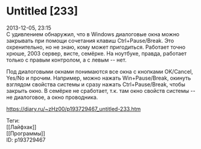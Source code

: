Untitled [233]
===============

   
 2013-12-05, 23:15   
  С удивлением обнаружил, что в Windows диалоговые окна можно закрывать при помощи сочетания клавиш Ctrl+Pause/Break. Это охренительно, но не знаю, кому может пригодиться. Работает точно хрюше, 2003 сервер, висте, семёрке. На ноутбуке, правда, работает только с правым контролом, а с левым -- нет.   
   
 Под диалоговыми окнами понимаются все окна с кнопками OK/Cancel, Yes/No и прочим. Например, можно нажать Win+Pause/Break, окинуть взглядом свойства системы и сразу нажать Ctrl+Pause/Break, чтобы закрыть окно. В семёрке не сработает, т.к. там окно свойств системы -- не диалоговое, а окно проводника.   
    
 <https://diary.ru/~zHz00/p193729467_untitled-233.htm>   
   
 Теги:   
 [[Лайфхак]]   
 [[Программы]]   
 ID: p193729467